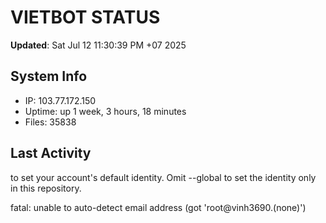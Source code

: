 # VIETBOT STATUS
**Updated**: Sat Jul 12 11:30:39 PM +07 2025

## System Info
- IP: 103.77.172.150
- Uptime: up 1 week, 3 hours, 18 minutes
- Files: 35838

## Last Activity

to set your account's default identity.
Omit --global to set the identity only in this repository.

fatal: unable to auto-detect email address (got 'root@vinh3690.(none)')
